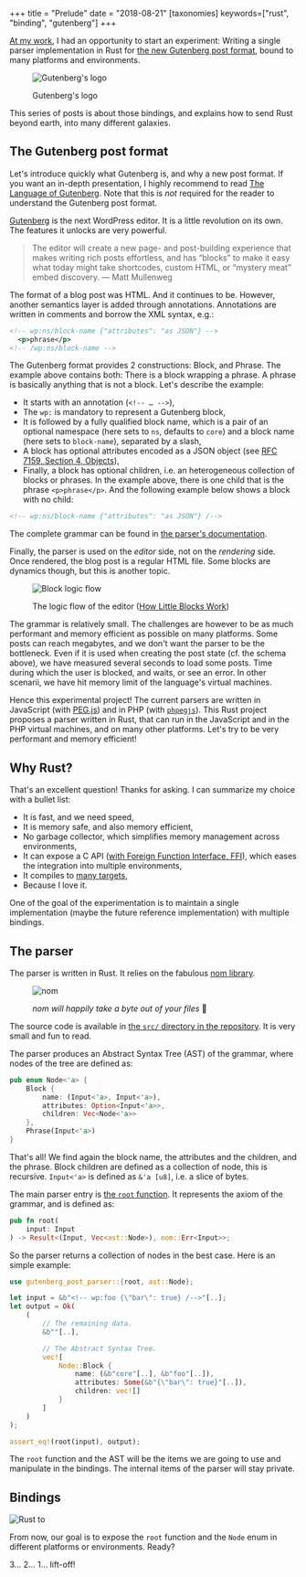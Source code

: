 +++
title = "Prelude"
date = "2018-08-21"
[taxonomies]
keywords=["rust", "binding", "gutenberg"]
+++

[At my work](https://automattic.com/), I had an opportunity to start an
experiment: Writing a single parser implementation in Rust for [the new
Gutenberg post format](https://github.com/WordPress/gutenberg), bound to
many platforms and environments.

<figure>

  ![Gutenberg's logo](./gutenberg.png)

  <figcaption>

  Gutenberg's logo

  </figcaption>

</figure>

This series of posts is about those bindings, and explains how to send
Rust beyond earth, into many different galaxies.

## The Gutenberg post format

Let's introduce quickly what Gutenberg is, and why a new post format. If
you want an in-depth presentation, I highly recommend to read [The
Language of
Gutenberg](https://lamda.blog/2018/04/22/the-language-of-gutenberg/).
Note that this is *not* required for the reader to understand the
Gutenberg post format.

[Gutenberg](https://github.com/WordPress/gutenberg) is the next
WordPress editor. It is a little revolution on its own. The features it
unlocks are very powerful.

> The editor will create a new page- and post-building experience that
> makes writing rich posts effortless, and has “blocks” to make it easy
> what today might take shortcodes, custom HTML, or “mystery meat” embed
> discovery. — Matt Mullenweg

The format of a blog post was HTML. And it continues to be. However,
another semantics layer is added through annotations. Annotations are
written in comments and borrow the XML syntax, e.g.:

```xml
<!-- wp:ns/block-name {"attributes": "as JSON"} -->
  <p>phrase</p>
<!-- /wp:ns/block-name -->
```

The Gutenberg format provides 2 constructions: Block, and Phrase. The
example above contains both: There is a block wrapping a phrase. A
phrase is basically anything that is not a block. Let's describe the
example:

- It starts with an annotation (`<!-- … -->`),
- The `wp:` is mandatory to represent a Gutenberg block,
- It is followed by a fully qualified block name, which is a pair of an
  optional namespace (here sets to `ns`, defaults to `core`) and a block
  name (here sets to `block-name`), separated by a slash,
- A block has optional attributes encoded as a JSON object (see [RFC
  7159, Section 4, Objects](https://tools.ietf.org/html/rfc7159)),
- Finally, a block has optional children, i.e. an heterogeneous
  collection of blocks or phrases. In the example above, there is one
  child that is the phrase `<p>phrase</p>`. And the following example
  below shows a block with no child:

```xml
<!-- wp:ns/block-name {"attributes": "as JSON"} /-->
```

The complete grammar can be found in [the parser's
documentation](https://hywan.github.io/gutenberg-parser-rs/gutenberg_post_parser/parser/index.html).

Finally, the parser is used on the *editor* side, not on the *rendering*
side. Once rendered, the blog post is a regular HTML file. Some blocks
are dynamics though, but this is another topic.

<figure>

  ![Block logic flow](./block-logic-flow.png)

  <figcaption>

  The logic flow of the editor ([How Little Blocks
  Work](https://make.wordpress.org/core/2017/05/05/editor-how-little-blocks-work/))

  </figcaption>

</figure>

The grammar is relatively small. The challenges are however to be as
much performant and memory efficient as possible on many platforms. Some
posts can reach megabytes, and we don't want the parser to be the
bottleneck. Even if it is used when creating the post state (cf. the
schema above), we have measured several seconds to load some posts. Time
during which the user is blocked, and waits, or see an error. In other
scenarii, we have hit memory limit of the language's virtual machines.

Hence this experimental project! The current parsers are written in
JavaScript (with [PEG.js](https://pegjs.org/)) and in PHP (with
[`phpegjs`](https://github.com/nylen/phpegjs)). This Rust project
proposes a parser written in Rust, that can run in the JavaScript and in
the PHP virtual machines, and on many other platforms. Let's try to be
very performant and memory efficient!

## Why Rust?

That's an excellent question! Thanks for asking. I can summarize my
choice with a bullet list:

- It is fast, and we need speed,
- It is memory safe, and also memory efficient,
- No garbage collector, which simplifies memory management across
  environments,
- It can expose a C API ([with Foreign Function Interface,
  FFI](https://doc.rust-lang.org/std/ffi/index.html)), which eases the
  integration into multiple environments,
- It compiles to [many
  targets](https://doc.rust-lang.org/nightly/rustc/platform-support.html),
- Because I love it.

One of the goal of the experimentation is to maintain a single
implementation (maybe the future reference implementation) with multiple
bindings.

## The parser

The parser is written in Rust. It relies on the fabulous [nom
library](https://github.com/Geal/nom/).

<figure>

  ![nom](./nom.png)

  <figcaption>

  *nom will happily take a byte out of your files* 🙂

  </figcaption>

</figure>

The source code is available in [the `src/` directory in the
repository](https://github.com/Hywan/gutenberg-parser-rs). It is very
small and fun to read.

The parser produces an Abstract Syntax Tree (AST) of the grammar, where
nodes of the tree are defined as:

```rust
pub enum Node<'a> {
    Block {
        name: (Input<'a>, Input<'a>),
        attributes: Option<Input<'a>>,
        children: Vec<Node<'a>>
    },
    Phrase(Input<'a>)
}
```

That's all! We find again the block name, the attributes and the
children, and the phrase. Block children are defined as a collection of
node, this is recursive. `Input<'a>` is defined as `&'a [u8]`, i.e. a
slice of bytes.

The main parser entry is [the `root`
function](https://hywan.github.io/gutenberg-parser-rs/gutenberg_post_parser/fn.root.html).
It represents the axiom of the grammar, and is defined as:

```rust
pub fn root(
    input: Input
) -> Result<(Input, Vec<ast::Node>), nom::Err<Input>>;
```

So the parser returns a collection of nodes in the best case. Here is an
simple example:

```rust
use gutenberg_post_parser::{root, ast::Node};

let input = &b"<!-- wp:foo {\"bar\": true} /-->"[..];
let output = Ok(
    (
        // The remaining data.
        &b""[..],

        // The Abstract Syntax Tree.
        vec![
            Node::Block {
                name: (&b"core"[..], &b"foo"[..]),
                attributes: Some(&b"{\"bar\": true}"[..]),
                children: vec![]
            }
        ]
    )
);

assert_eq!(root(input), output);
```

The `root` function and the AST will be the items we are going to use
and manipulate in the bindings. The internal items of the parser will
stay private.

## Bindings

![Rust to](./rust-to.png)

From now, our goal is to expose the `root` function and the `Node` enum
in different platforms or environments. Ready?

3… 2… 1… lift-off!
